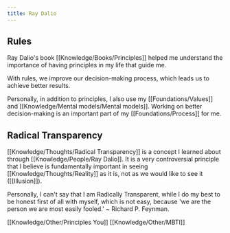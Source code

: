 ```yaml
---
title: Ray Dalio
---
```


## Rules
Ray Dalio's book [[Knowledge/Books/Principles]] helped me understand the importance of having principles in my life that guide me.

With rules, we improve our decision-making process, which leads us to achieve better results.

Personally, in addition to principles, I also use my [[Foundations/Values]] and [[Knowledge/Mental models/Mental models]]. Working on better decision-making is an important part of my [[Foundations/Process]] for me.

## Radical Transparency
[[Knowledge/Thoughts/Radical Transparency]] is a concept I learned about through [[Knowledge/People/Ray Dalio]]. It is a very controversial principle that I believe is fundamentally important in seeing [[Knowledge/Thoughts/Reality]] as it is, not as we would like to see it ([[Illusion]]).

Personally, I can't say that I am Radically Transparent, while I do my best to be honest first of all with myself, which is not easy, because 'we are the person we are most easily fooled.' ~ Richard P. Feynman.

[[Knowledge/Other/Principles You]]
[[Knowledge/Other/MBTI]]